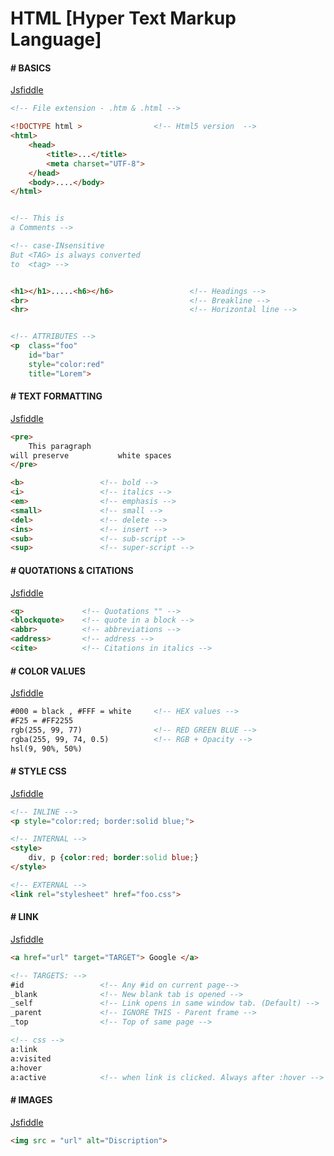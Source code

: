 # HTML [Hyper Text Markup Language]

#### # BASICS

[Jsfiddle](https://jsfiddle.net/nycdh9xm/2/)

```html
<!-- File extension - .htm & .html -->

<!DOCTYPE html > 				<!-- Html5 version  -->
<html>
	<head>
		<title>...</title>
		<meta charset="UTF-8">
	</head>
	<body>....</body>
</html>


<!-- This is 
a Comments -->

<!-- case-INsensitive 
But <TAG> is always converted 
to  <tag> -->


<h1></h1>.....<h6></h6>					<!-- Headings -->
<br>									<!-- Breakline -->
<hr>									<!-- Horizontal line -->


<!-- ATTRIBUTES -->
<p 	class="foo" 					
	id="bar" 
	style="color:red" 
	title="Lorem">	

```

#### # TEXT FORMATTING 

[Jsfiddle](https://jsfiddle.net/nycdh9xm/3/)

```html
<pre>
	This paragraph 
will preserve 			white spaces
</pre>

<b> 				<!-- bold -->
<i> 				<!-- italics -->
<em>    			<!-- emphasis -->
<small> 			<!-- small -->
<del>   			<!-- delete -->
<ins>   			<!-- insert -->
<sub>   			<!-- sub-script -->
<sup>				<!-- super-script -->

```


#### # QUOTATIONS & CITATIONS

[Jsfiddle](https://jsfiddle.net/nycdh9xm/4/)
```html
<q>				<!-- Quotations "" -->
<blockquote>	<!-- quote in a block -->
<abbr>			<!-- abbreviations -->
<address>		<!-- address -->
<cite>			<!-- Citations in italics -->
```

#### # COLOR VALUES

[Jsfiddle](https://jsfiddle.net/nycdh9xm/5/)

```html
#000 = black , #FFF = white		<!-- HEX values -->
#F25 = #FF2255
rgb(255, 99, 77)				<!-- RED GREEN BLUE -->
rgba(255, 99, 74, 0.5)			<!-- RGB + Opacity -->
hsl(9, 90%, 50%)
```

#### # STYLE CSS

[Jsfiddle](https://jsfiddle.net/nycdh9xm/6/)

```html
<!-- INLINE -->
<p style="color:red; border:solid blue;">

<!-- INTERNAL -->
<style>
	div, p {color:red; border:solid blue;}
</style>

<!-- EXTERNAL -->
<link rel="stylesheet" href="foo.css">
```

#### # LINK

[Jsfiddle](https://jsfiddle.net/nycdh9xm/7/)

```html
<a href="url" target="TARGET"> Google </a>

<!-- TARGETS: -->
#id					<!-- Any #id on current page-->
_blank				<!-- New blank tab is opened -->
_self				<!-- Link opens in same window tab. (Default) -->
_parent				<!-- IGNORE THIS - Parent frame -->
_top				<!-- Top of same page -->

<!-- css -->
a:link
a:visited
a:hover
a:active			<!-- when link is clicked. Always after :hover -->
```

#### # IMAGES

[Jsfiddle](https://jsfiddle.net/nycdh9xm/8/)

```html
<img src = "url" alt="Discription">




```